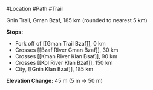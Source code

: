 #Location #Path #Trail 

Gnin Trail, Gman Bzaf, 185 km (rounded to nearest 5 km)

**Stops:**
- Fork off of [[Gman Trail Bzaf]], 0 km
- Crosses [[Bzaf RIver Gman Bzaf]], 30 km
- Crosses [[Kman RIver Klan Bsaf]], 90 km
- Crosses [[Kol River Klan Bzaf]], 150 km
- City, [[Gnin Klan Bzaf]], 185 km

**Elevation Change:** 45 m (5 m -> 50 m)